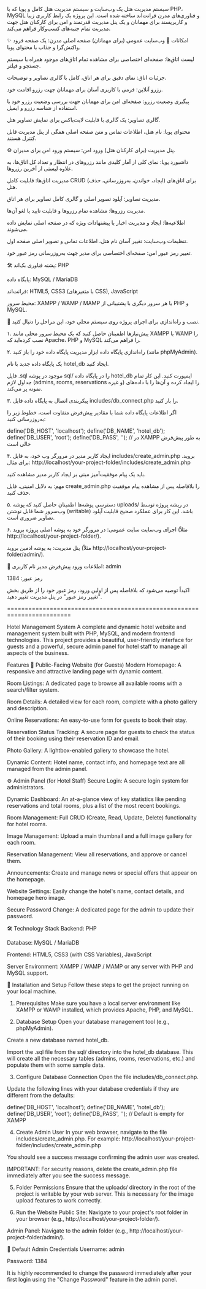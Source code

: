 
سیستم مدیریت هتل
یک وب‌سایت و سیستم مدیریت هتل کامل و پویا که با PHP، MySQL و فناوری‌های مدرن فرانت‌اند ساخته شده است. این پروژه یک رابط کاربری زیبا و کاربرپسند برای مهمانان و یک پنل مدیریت قدرتمند و امن برای کارکنان هتل جهت مدیریت تمام جنبه‌های کسب‌وکار فراهم می‌کند.

✨ امکانات
🏨 وب‌سایت عمومی (برای مهمانان)
صفحه اصلی مدرن: یک صفحه فرود واکنش‌گرا و جذاب با محتوای پویا.

لیست اتاق‌ها: صفحه‌ای اختصاصی برای مشاهده تمام اتاق‌های موجود همراه با سیستم جستجو و فیلتر.

جزئیات اتاق: نمای دقیق برای هر اتاق، کامل با گالری تصاویر و توضیحات.

رزرو آنلاین: فرمی با کاربری آسان برای مهمانان جهت رزرو اقامت خود.

پیگیری وضعیت رزرو: صفحه‌ای امن برای مهمانان جهت بررسی وضعیت رزرو خود با استفاده از شناسه رزرو و ایمیل.

گالری تصاویر: یک گالری با قابلیت لایت‌باکس برای نمایش تصاویر هتل.

محتوای پویا: نام هتل، اطلاعات تماس و متن صفحه اصلی همگی از پنل مدیریت قابل کنترل هستند.

⚙️ پنل مدیریت (برای کارکنان هتل)
ورود امن: سیستم ورود امن برای مدیران.

داشبورد پویا: نمای کلی از آمار کلیدی مانند رزروهای در انتظار و تعداد کل اتاق‌ها، به علاوه لیستی از آخرین رزروها.

مدیریت اتاق‌ها: قابلیت کامل CRUD (ایجاد، خواندن، به‌روزرسانی، حذف) برای اتاق‌های هتل.

مدیریت تصاویر: آپلود تصویر اصلی و گالری کامل تصاویر برای هر اتاق.

مدیریت رزروها: مشاهده تمام رزروها و قابلیت تایید یا لغو آن‌ها.

اطلاعیه‌ها: ایجاد و مدیریت اخبار یا پیشنهادات ویژه که در صفحه اصلی نمایش داده می‌شوند.

تنظیمات وب‌سایت: تغییر آسان نام هتل، اطلاعات تماس و تصویر اصلی صفحه اول.

تغییر رمز عبور امن: صفحه‌ای اختصاصی برای مدیر جهت به‌روزرسانی رمز عبور خود.

🛠️ پشته فناوری
بک‌اند: PHP

پایگاه داده: MySQL / MariaDB

فرانت‌اند: HTML5, CSS3 (با متغیرهای CSS), JavaScript

محیط سرور: XAMPP / WAMP / MAMP یا هر سرور دیگری با پشتیبانی از PHP و MySQL.

🚀 نصب و راه‌اندازی
برای اجرای پروژه روی سیستم محلی خود، این مراحل را دنبال کنید.

۱. پیش‌نیازها
اطمینان حاصل کنید که یک محیط سرور محلی مانند XAMPP یا WAMP را نصب کرده‌اید که Apache، PHP و MySQL را فراهم می‌کند.

۲. راه‌اندازی پایگاه داده
ابزار مدیریت پایگاه داده خود را باز کنید (مانند phpMyAdmin).

یک پایگاه داده جدید با نام hotel_db ایجاد کنید.

فایل .sql موجود در پوشه sql/ را در پایگاه داده hotel_db ایمپورت کنید. این کار تمام جداول لازم (admins, rooms, reservations و غیره) را ایجاد کرده و آن‌ها را با داده‌های نمونه پر می‌کند.

۳. پیکربندی اتصال به پایگاه داده
فایل includes/db_connect.php را باز کنید.

اگر اطلاعات پایگاه داده شما با مقادیر پیش‌فرض متفاوت است، خطوط زیر را به‌روزرسانی کنید:

define('DB_HOST', 'localhost');
define('DB_NAME', 'hotel_db');
define('DB_USER', 'root');
define('DB_PASS', ''); // در XAMPP به طور پیش‌فرض خالی است

۴. ایجاد کاربر مدیر
در مرورگر وب خود، به فایل includes/create_admin.php بروید. برای مثال: http://localhost/your-project-folder/includes/create_admin.php

باید یک پیام موفقیت‌آمیز مبنی بر ایجاد کاربر مدیر مشاهده کنید.

مهم: به دلایل امنیتی، فایل create_admin.php را بلافاصله پس از مشاهده پیام موفقیت حذف کنید.

۵. دسترسی پوشه‌ها
اطمینان حاصل کنید که پوشه uploads/ در ریشه پروژه توسط وب‌سرور شما قابل نوشتن (writable) باشد. این کار برای عملکرد صحیح قابلیت آپلود تصاویر ضروری است.

۶. اجرای وب‌سایت
سایت عمومی: در مرورگر خود به پوشه اصلی پروژه بروید (مثلاً http://localhost/your-project-folder/).

پنل مدیریت: به پوشه ادمین بروید (مثلاً http://localhost/your-project-folder/admin/).

🔑 اطلاعات ورود پیش‌فرض مدیر
نام کاربری: admin

رمز عبور: 1384

اکیداً توصیه می‌شود که بلافاصله پس از اولین ورود، رمز عبور خود را از طریق بخش "تغییر رمز عبور" در پنل مدیریت تغییر دهید.

========================================================================

Hotel Management System
A complete and dynamic hotel website and management system built with PHP, MySQL, and modern frontend technologies. This project provides a beautiful, user-friendly interface for guests and a powerful, secure admin panel for hotel staff to manage all aspects of the business.

Features
🏨 Public-Facing Website (for Guests)
Modern Homepage: A responsive and attractive landing page with dynamic content.

Room Listings: A dedicated page to browse all available rooms with a search/filter system.

Room Details: A detailed view for each room, complete with a photo gallery and description.

Online Reservations: An easy-to-use form for guests to book their stay.

Reservation Status Tracking: A secure page for guests to check the status of their booking using their reservation ID and email.

Photo Gallery: A lightbox-enabled gallery to showcase the hotel.

Dynamic Content: Hotel name, contact info, and homepage text are all managed from the admin panel.

⚙️ Admin Panel (for Hotel Staff)
Secure Login: A secure login system for administrators.

Dynamic Dashboard: An at-a-glance view of key statistics like pending reservations and total rooms, plus a list of the most recent bookings.

Room Management: Full CRUD (Create, Read, Update, Delete) functionality for hotel rooms.

Image Management: Upload a main thumbnail and a full image gallery for each room.

Reservation Management: View all reservations, and approve or cancel them.

Announcements: Create and manage news or special offers that appear on the homepage.

Website Settings: Easily change the hotel's name, contact details, and homepage hero image.

Secure Password Change: A dedicated page for the admin to update their password.

🛠️ Technology Stack
Backend: PHP

Database: MySQL / MariaDB

Frontend: HTML5, CSS3 (with CSS Variables), JavaScript

Server Environment: XAMPP / WAMP / MAMP or any server with PHP and MySQL support.

🚀 Installation and Setup
Follow these steps to get the project running on your local machine.

1. Prerequisites
Make sure you have a local server environment like XAMPP or WAMP installed, which provides Apache, PHP, and MySQL.

2. Database Setup
Open your database management tool (e.g., phpMyAdmin).

Create a new database named hotel_db.

Import the .sql file from the sql/ directory into the hotel_db database. This will create all the necessary tables (admins, rooms, reservations, etc.) and populate them with some sample data.

3. Configure Database Connection
Open the file includes/db_connect.php.

Update the following lines with your database credentials if they are different from the defaults:

define('DB_HOST', 'localhost');
define('DB_NAME', 'hotel_db');
define('DB_USER', 'root');
define('DB_PASS', ''); // Default is empty for XAMPP

4. Create Admin User
In your web browser, navigate to the file includes/create_admin.php. For example: http://localhost/your-project-folder/includes/create_admin.php

You should see a success message confirming the admin user was created.

IMPORTANT: For security reasons, delete the create_admin.php file immediately after you see the success message.

5. Folder Permissions
Ensure that the uploads/ directory in the root of the project is writable by your web server. This is necessary for the image upload features to work correctly.

6. Run the Website
Public Site: Navigate to your project's root folder in your browser (e.g., http://localhost/your-project-folder/).

Admin Panel: Navigate to the admin folder (e.g., http://localhost/your-project-folder/admin/).

🔑 Default Admin Credentials
Username: admin

Password: 1384

It is highly recommended to change the password immediately after your first login using the "Change Password" feature in the admin panel.


